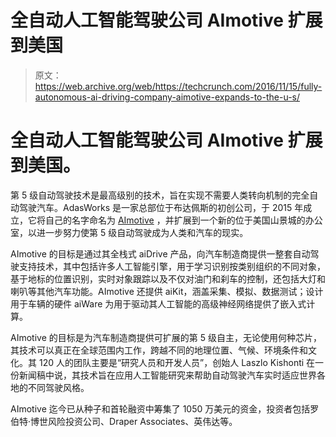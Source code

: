 # 全自动人工智能驾驶公司 AImotive 扩展到美国 

> 原文：<https://web.archive.org/web/https://techcrunch.com/2016/11/15/fully-autonomous-ai-driving-company-aimotive-expands-to-the-u-s/>

# 全自动人工智能驾驶公司 AImotive 扩展到美国。

第 5 级自动驾驶技术是最高级别的技术，旨在实现不需要人类转向机制的完全自动驾驶汽车。AdasWorks 是一家总部位于布达佩斯的初创公司，于 2015 年成立，它将自己的名字命名为 [AImotive](https://web.archive.org/web/20230129233815/https://aimotive.com/) ，并扩展到一个新的位于美国山景城的办公室，以进一步努力使第 5 级自动驾驶成为人类和汽车的现实。

AImotive 的目标是通过其全栈式 aiDrive 产品，向汽车制造商提供一整套自动驾驶支持技术，其中包括许多人工智能引擎，用于学习识别按类别组织的不同对象，基于地标的位置识别，实时对象跟踪以及不仅对油门和刹车的控制，还包括大灯和喇叭等其他汽车功能。AImotive 还提供 aiKit，涵盖采集、模拟、数据测试；设计用于车辆的硬件 aiWare 为用于驱动其人工智能的高级神经网络提供了嵌入式计算。

AImotive 的目标是为汽车制造商提供可扩展的第 5 级自主，无论使用何种芯片，其技术可以真正在全球范围内工作，跨越不同的地理位置、气候、环境条件和文化。其 120 人的团队主要是“研究人员和开发人员”，创始人 Laszlo Kishonti 在一份新闻稿中说，其技术旨在应用人工智能研究来帮助自动驾驶汽车实时适应世界各地的不同驾驶风格。

AImotive 迄今已从种子和首轮融资中筹集了 1050 万美元的资金，投资者包括罗伯特·博世风险投资公司、Draper Associates、英伟达等。